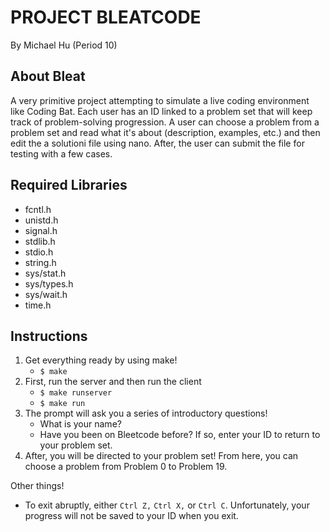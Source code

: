 # PROJECT BLEATCODE
By Michael Hu (Period 10) 
## About Bleat
A very primitive project attempting to simulate a live coding environment like Coding Bat. Each user has an ID linked to a problem set that will keep track of problem-solving progression.
A user can choose a problem from a problem set and read what it's about (description, examples, etc.) and then edit the a solutioni file using nano. After, the user can submit the file for testing with a few cases.
## Required Libraries
- fcntl.h
- unistd.h
- signal.h
- stdlib.h
- stdio.h
- string.h
- sys/stat.h
- sys/types.h
- sys/wait.h
- time.h
## Instructions
1. Get everything ready by using make!
   - `$ make`
2. First, run the server and then run the client
   - `$ make runserver`
   - `$ make run`
3. The prompt will ask you a series of introductory questions!
   - What is your name?
   - Have you been on Bleetcode before? If so, enter your ID to return to your problem set.
4. After, you will be directed to your problem set! From here, you can choose a problem from Problem 0 to Problem 19.

Other things!
- To exit abruptly, either `Ctrl Z,` `Ctrl X,` or `Ctrl C`. Unfortunately, your progress will not be saved to your ID when you exit.

